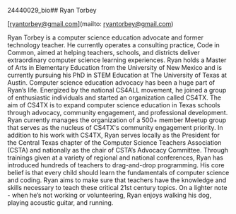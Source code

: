 24440029_bio## Ryan Torbey

[ryantorbey@gmail.com](mailto: ryantorbey@gmail.com)

Ryan Torbey is a computer science education advocate and former technology teacher. He currently operates a consulting practice, Code in Common, aimed at helping teachers, schools, and districts deliver extraordinary computer science learning experiences. Ryan holds a Master of Arts in Elementary Education from the University of New Mexico and is currently pursuing his PhD in STEM Education at The University of Texas at Austin.   Computer science education advocacy has been a huge part of Ryan’s life. Energized by the national CS4ALL movement, he joined a group of enthusiastic individuals and started an organization called CS4TX. The aim of CS4TX is to expand computer science education in Texas schools through advocacy, community engagement, and professional development. Ryan currently manages the organization of a 500+ member Meetup group that serves as the nucleus of CS4TX's community engagement priority. In addition to his work with CS4TX, Ryan serves locally as the President for the Central Texas chapter of the Computer Science Teachers Association (CSTA) and nationally as the chair of CSTA’s Advocacy Committee.  Through trainings given at a variety of regional and national conferences, Ryan has introduced hundreds of teachers to drag-and-drop programming. His core belief is that every child should learn the fundamentals of computer science and coding. Ryan aims to make sure that teachers have the knowledge and skills necessary to teach these critical 21st century topics.  On a lighter note - when he’s not working or volunteering, Ryan enjoys walking his dog, playing acoustic guitar, and running.
